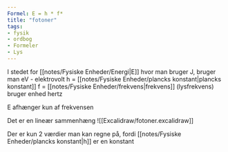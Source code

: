 ```yaml
---
Formel: E = h * f*
title: "fotoner"
tags:
- fysik
- ordbog
- Formeler
- Lys
---
```


I stedet for [[notes/Fysiske Enheder/Energi|E]] hvor man bruger J, bruger man eV - elektrovolt
h = [[notes/Fysiske Enheder/plancks konstant|plancks konstant]]
f = [[notes/Fysiske Enheder/frekvens|frekvens]] (lysfrekvens) bruger enhed hertz

E afhænger kun af frekvensen

Det er en lineær sammenhæng
![[Excalidraw/fotoner.excalidraw]]

Der er kun 2 værdier man kan regne på, fordi [[notes/Fysiske Enheder/plancks konstant|h]] er en konstant

